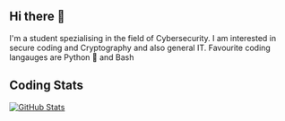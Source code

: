 ## Hi there 👋

I'm a student spezialising in the field of Cybersecurity. I am interested in secure coding and Cryptography and also general IT. Favourite coding langauges are Python 🐍 and Bash

## Coding Stats
[![GitHub Stats](https://github-readme-stats.vercel.app/api/top-langs/?username=Gepardgame&layout=donut&theme=dracula&hide_border=true&size_weight=0.5&count_weight=0.5)](https://github.com/anuraghazra/github-readme-stats)


<!--
**Gepardgame/Gepardgame** is a ✨ _special_ ✨ repository because its `README.md` (this file) appears on your GitHub profile.

Here are some ideas to get you started:

- 🔭 I’m currently working on ...
- 🌱 I’m currently learning ...
- 👯 I’m looking to collaborate on ...
- 🤔 I’m looking for help with ...
- 💬 Ask me about ...
- 📫 How to reach me: ...
- 😄 Pronouns: ...
- ⚡ Fun fact: ...
-->
